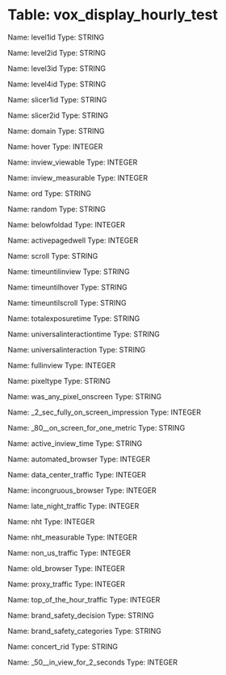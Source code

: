 Table: vox_display_hourly_test
==============================

Name: level1id
Type: STRING

Name: level2id
Type: STRING

Name: level3id
Type: STRING

Name: level4id
Type: STRING

Name: slicer1id
Type: STRING

Name: slicer2id
Type: STRING

Name: domain
Type: STRING

Name: hover
Type: INTEGER

Name: inview_viewable
Type: INTEGER

Name: inview_measurable
Type: INTEGER

Name: ord
Type: STRING

Name: random
Type: STRING

Name: belowfoldad
Type: INTEGER

Name: activepagedwell
Type: INTEGER

Name: scroll
Type: STRING

Name: timeuntilinview
Type: STRING

Name: timeuntilhover
Type: STRING

Name: timeuntilscroll
Type: STRING

Name: totalexposuretime
Type: STRING

Name: universalinteractiontime
Type: STRING

Name: universalinteraction
Type: STRING

Name: fullinview
Type: INTEGER

Name: pixeltype
Type: STRING

Name: was_any_pixel_onscreen
Type: STRING

Name: _2_sec_fully_on_screen_impression
Type: INTEGER

Name: _80__on_screen_for_one_metric
Type: STRING

Name: active_inview_time
Type: STRING

Name: automated_browser
Type: INTEGER

Name: data_center_traffic
Type: INTEGER

Name: incongruous_browser
Type: INTEGER

Name: late_night_traffic
Type: INTEGER

Name: nht
Type: INTEGER

Name: nht_measurable
Type: INTEGER

Name: non_us_traffic
Type: INTEGER

Name: old_browser
Type: INTEGER

Name: proxy_traffic
Type: INTEGER

Name: top_of_the_hour_traffic
Type: INTEGER

Name: brand_safety_decision
Type: STRING

Name: brand_safety_categories
Type: STRING

Name: concert_rid
Type: STRING

Name: _50__in_view_for_2_seconds
Type: INTEGER

